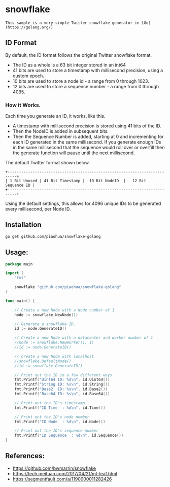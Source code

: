 # snowflake

    This sample is a very simple Twitter snowflake generator in [Go](https://golang.org/)

## ID Format
By default, the ID format follows the original Twitter snowflake format.
* The ID as a whole is a 63 bit integer stored in an int64
* 41 bits are used to store a timestamp with millisecond precision, using a custom epoch.
* 10 bits are used to store a node id - a range from 0 through 1023.
* 12 bits are used to store a sequence number - a range from 0 through 4095.

### How it Works.
Each time you generate an ID, it works, like this.
* A timestamp with millisecond precision is stored using 41 bits of the ID.
* Then the NodeID is added in subsequent bits.
* Then the Sequence Number is added, starting at 0 and incrementing for each ID generated in the same millisecond. If you generate enough IDs in the same millisecond that the sequence would roll over or overfill then the generate function will pause until the next millisecond.

The default Twitter format shown below.
```
+--------------------------------------------------------------------------+
| 1 Bit Unused | 41 Bit Timestamp |  10 Bit NodeID  |   12 Bit Sequence ID |
+--------------------------------------------------------------------------+
```

Using the default settings, this allows for 4096 unique IDs to be generated every millisecond, per Node ID.

## Installation

```sh
go get github.com/piaohua/snowflake-golang
```

## Usage:

```go
package main

import (
	"fmt"

	snowflake "github.com/piaohua/snowflake-golang"
)

func main() {

	// Create a new Node with a Node number of 1
	node := snowflake.NewNode(1)

	// Generate a snowflake ID.
	id := node.GenerateID()

	// Create a new Node with a datacenter and worker number of 1
	//node := snowflake.NewWorker(1, 1)
	//id := node.GenerateID()

	// Create a new Node with localhost
	//snowflake.DefaultNode()
    //id := snowflake.GenerateID()

	// Print out the ID in a few different ways.
	fmt.Printf("Uint64 ID: %d\n", id.Uint64())
	fmt.Printf("String ID: %s\n", id.String())
	fmt.Printf("Base2  ID: %s\n", id.Base2())
	fmt.Printf("Base64 ID: %s\n", id.Base64())

	// Print out the ID's timestamp
	fmt.Printf("ID Time  : %d\n", id.Time())

	// Print out the ID's node number
	fmt.Printf("ID Node  : %d\n", id.Node())

	// Print out the ID's sequence number
	fmt.Printf("ID Sequence  : %d\n", id.Sequence())
}
```

## References:
*  https://github.com/bwmarrin/snowflake
*  https://tech.meituan.com/2017/04/21/mt-leaf.html
*  https://segmentfault.com/a/1190000011282426
